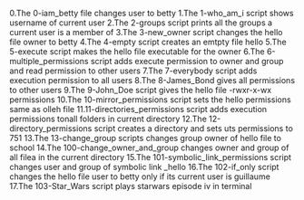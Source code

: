 0.The 0-iam_betty file changes user to betty
1.The 1-who_am_i script shows username of current user
2.The 2-groups script prints all the groups a current user is a member of
3.The 3-new_owner script changes the hello file owner to betty
4.The 4-empty script creates an emtpty file hello
5.The 5-execute script makes the hello file executable for the owner
6.The 6-multiple_permissions script adds execute permission to owner and group and read permission to other users
7.The 7-everybody script adds execution permission to all users
8.The 8-James_Bond gives all permissions to other users
9.The 9-John_Doe script gives the hello file -rwxr-x-wx permissions
10.The 10-mirror_permissions script sets the hello permissions same as olleh file
11.11-directories_permissions script adds execution permissions tonall folders in current directory
12.The 12-directory_permissions script creates a directory and sets uts permissions to 751
13.The 13-change_group scripts changes group owner of hello file to school
14.The 100-change_owner_and_group changes owner and group of all filea in the current directory
15.The 101-symbolic_link_permissions script changes user and group of symbolic link _hello
16.The 102-if_only script changes the hello file user to betty only if its current user is guillaume
17.The 103-Star_Wars script plays starwars episode iv in terminal